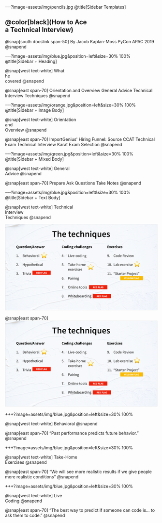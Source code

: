---?image=assets/img/pencils.jpg
@title[Sidebar Templates]

## @color[black](How to Ace<br>a Technical Interview)

@snap[south docslink span-50]
By Jacob Kaplan-Moss
PyCon APAC 2019
@snapend


---?image=assets/img/blue.jpg&position=left&size=30% 100%
@title[Sidebar + Heading]

@snap[west text-white]
What<br>he<br>covered
@snapend

@snap[east span-70]
Orientation and Overview
General Advice
Technical Interview Techniques
@snapend


---?image=assets/img/orange.jpg&position=left&size=30% 100%
@title[Sidebar + Image Body]

@snap[west text-white]
Orientation<br>and<br>Overview
@snapend

@snap[east span-70]
ImportGenius' Hiring Funnel:
Source
CCAT
Technical Exam
Technical Interview
Karat Exam
Selection 
@snapend


---?image=assets/img/green.jpg&position=left&size=30% 100%
@title[Sidebar + Mixed Body]

@snap[west text-white]
General<br>Advice
@snapend

@snap[east span-70]
Prepare
Ask Questions
Take Notes
@snapend

---?image=assets/img/blue.jpg&position=left&size=30% 100%
@title[Sidebar + Text Body]

@snap[west text-white]
Technical<br>Interview<br>Techniques
@snapend

![Techniques](assets/img/techniques.png)

@snap[east span-70]
![Techniques](assets/img/techniques.png)

+++?image=assets/img/blue.jpg&position=left&size=30% 100%

@snap[west text-white]
Behavioral
@snapend

@snap[east span-70]
“Past performance predicts future behavior.”
@snapend

+++?image=assets/img/blue.jpg&position=left&size=30% 100%

@snap[west text-white]
Take-Home<br>Exercises
@snapend

@snap[east span-70]
“We will see more realistic results if we give people more realistic conditions”
@snapend

+++?image=assets/img/blue.jpg&position=left&size=30% 100%

@snap[west text-white]
Live<br>Coding
@snapend

@snap[east span-70]
“The best way to predict if someone can code is… to ask them to code.”
@snapend
